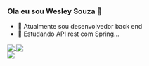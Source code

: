 ### Ola eu sou Wesley Souza 👋



- 🔭 Atualmente sou desenvolvedor back end
- 🌱 Estudando API rest com Spring...
<a href="https://github.com/WesleySouzaSilva/github-readme-stats">
  <img align="center" src="https://github-readme-stats.vercel.app/api/top-langs/?username=WesleySouzaSilva&layout=compact" />
</a>
<a href="https://github.com/WesleySouzaSilva/convoychat">
  <img align="center" src="https://github-readme-stats.vercel.app/api?username=WesleySouzaSilva&show_icons=true&theme=transparent" />
</a>

<div>
  <a href="https://www.linkedin.com/in/wesley-souza-b79841191" target="_blank"><img src="https://img.shields.io/badge/-LinkedIn-%230077B5?style=for-the-badge&logo=linkedin&logoColor=white" target="_blank"></a> 
  
</div>

